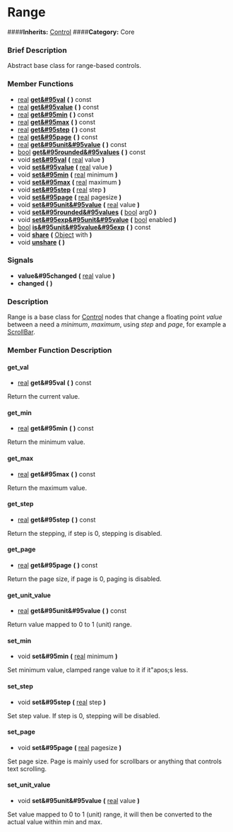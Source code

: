 #  Range  
####**Inherits:** [Control](class_control)
####**Category:** Core

###  Brief Description  
Abstract base class for range-based controls.

###  Member Functions 
  * [real](class_real)  **[get&#95val](#get_val)**  **(** **)** const
  * [real](class_real)  **[get&#95value](#get_value)**  **(** **)** const
  * [real](class_real)  **[get&#95min](#get_min)**  **(** **)** const
  * [real](class_real)  **[get&#95max](#get_max)**  **(** **)** const
  * [real](class_real)  **[get&#95step](#get_step)**  **(** **)** const
  * [real](class_real)  **[get&#95page](#get_page)**  **(** **)** const
  * [real](class_real)  **[get&#95unit&#95value](#get_unit_value)**  **(** **)** const
  * [bool](class_bool)  **[get&#95rounded&#95values](#get_rounded_values)**  **(** **)** const
  * void  **[set&#95val](#set_val)**  **(** [real](class_real) value  **)**
  * void  **[set&#95value](#set_value)**  **(** [real](class_real) value  **)**
  * void  **[set&#95min](#set_min)**  **(** [real](class_real) minimum  **)**
  * void  **[set&#95max](#set_max)**  **(** [real](class_real) maximum  **)**
  * void  **[set&#95step](#set_step)**  **(** [real](class_real) step  **)**
  * void  **[set&#95page](#set_page)**  **(** [real](class_real) pagesize  **)**
  * void  **[set&#95unit&#95value](#set_unit_value)**  **(** [real](class_real) value  **)**
  * void  **[set&#95rounded&#95values](#set_rounded_values)**  **(** [bool](class_bool) arg0  **)**
  * void  **[set&#95exp&#95unit&#95value](#set_exp_unit_value)**  **(** [bool](class_bool) enabled  **)**
  * [bool](class_bool)  **[is&#95unit&#95value&#95exp](#is_unit_value_exp)**  **(** **)** const
  * void  **[share](#share)**  **(** [Object](class_object) with  **)**
  * void  **[unshare](#unshare)**  **(** **)**

###  Signals  
  *  **value&#95changed**  **(** [real](class_real) value  **)**
  *  **changed**  **(** **)**

###  Description  
Range is a base class for [Control](class_control) nodes that change a floating point _value_ between a need a _minimum_, _maximum_, using _step_ and _page_, for example a [ScrollBar](class_scrollbar).

###  Member Function Description  

#### <a name="get_val">get_val</a>
  * [real](class_real)  **get&#95val**  **(** **)** const

Return the current value.

#### <a name="get_min">get_min</a>
  * [real](class_real)  **get&#95min**  **(** **)** const

Return the minimum value.

#### <a name="get_max">get_max</a>
  * [real](class_real)  **get&#95max**  **(** **)** const

Return the maximum value.

#### <a name="get_step">get_step</a>
  * [real](class_real)  **get&#95step**  **(** **)** const

Return the stepping, if step is 0, stepping is disabled.

#### <a name="get_page">get_page</a>
  * [real](class_real)  **get&#95page**  **(** **)** const

Return the page size, if page is 0, paging is disabled.

#### <a name="get_unit_value">get_unit_value</a>
  * [real](class_real)  **get&#95unit&#95value**  **(** **)** const

Return value mapped to 0 to 1 (unit) range.

#### <a name="set_min">set_min</a>
  * void  **set&#95min**  **(** [real](class_real) minimum  **)**

Set minimum value, clamped range value to it if it"apos;s less.

#### <a name="set_step">set_step</a>
  * void  **set&#95step**  **(** [real](class_real) step  **)**

Set step value. If step is 0, stepping will be disabled.

#### <a name="set_page">set_page</a>
  * void  **set&#95page**  **(** [real](class_real) pagesize  **)**

Set page size. Page is mainly used for scrollbars or anything that controls text scrolling.

#### <a name="set_unit_value">set_unit_value</a>
  * void  **set&#95unit&#95value**  **(** [real](class_real) value  **)**

Set value mapped to 0 to 1 (unit) range, it will then be converted to the actual value within min and max.
